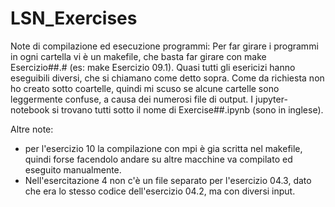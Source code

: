 # LSN_Exercises
Note di compilazione ed esecuzione programmi:
Per far girare i programmi in ogni cartella vi è un makefile, che basta far girare con make Esercizio##.# (es: make Esercizio 09.1). Quasi tutti gli esericizi hanno eseguibili diversi, che si chiamano come detto sopra. Come da richiesta non ho creato sotto coartelle, quindi mi scuso se alcune cartelle sono leggermente confuse, a causa dei numerosi file di output. I jupyter-notebook si trovano tutti sotto il nome di Exercise##.ipynb (sono in inglese).

Altre note:
- per l'esercizio 10 la compilazione con mpi è gia scritta nel makefile, quindi forse facendolo andare su altre macchine va compilato ed eseguito manualmente. 
- Nell'esercitazione 4 non c'è un file separato per l'esercizio 04.3, dato che era lo stesso codice dell'esercizio 04.2, ma con diversi input.
